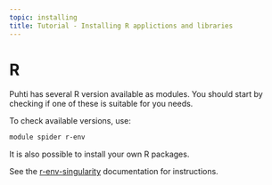 ```yaml
---
topic: installing
title: Tutorial - Installing R applictions and libraries
---
```


# R

Puhti has several R version available as modules. You should start by checking
if one of these is suitable for you needs. 

To check available versions, use:
```bash
module spider r-env
```
It is also possible to install your own R packages.

See the [r-env-singularity](https://docs.csc.fi/apps/r-env-singularity/) 
documentation for instructions.